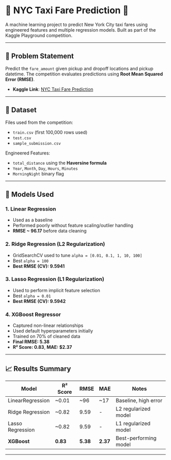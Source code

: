# 🗽 NYC Taxi Fare Prediction 🚕  
A machine learning project to predict New York City taxi fares using engineered features and multiple regression models. Built as part of the Kaggle Playground competition.

---

## 🎯 Problem Statement  
Predict the `fare_amount` given pickup and dropoff locations and pickup datetime. The competition evaluates predictions using **Root Mean Squared Error (RMSE)**.

- **Kaggle Link**: [NYC Taxi Fare Prediction](https://www.kaggle.com/competitions/new-york-city-taxi-fare-prediction)

---

## 📁 Dataset  
Files used from the competition:
- `train.csv` (first 100,000 rows used)
- `test.csv`
- `sample_submission.csv`

Engineered Features:
- `total_distance` using the **Haversine formula**
- `Year`, `Month`, `Day`, `Hours`, `Minutes`
- `MorningNight` binary flag

---

## 🤖 Models Used

### 1. **Linear Regression**
- Used as a baseline
- Performed poorly without feature scaling/outlier handling
- **RMSE ~ 96.17** before data cleaning

### 2. **Ridge Regression (L2 Regularization)**
- GridSearchCV used to tune `alpha = [0.01, 0.1, 1, 10, 100]`
- Best `alpha = 100`
- **Best RMSE (CV): 9.5941**

### 3. **Lasso Regression (L1 Regularization)**
- Used to perform implicit feature selection
- Best `alpha = 0.01`
- **Best RMSE (CV): 9.5942**

### 4. **XGBoost Regressor**
- Captured non-linear relationships
- Used default hyperparameters initially
- Trained on 70% of cleaned data
- **Final RMSE: 5.38**
- **R² Score: 0.83**, **MAE: $2.37**

---

## 📈 Results Summary

| Model            | R² Score | RMSE   | MAE   | Notes                         |
|------------------|----------|--------|-------|-------------------------------|
| LinearRegression | ~0.01    | ~96    | ~17   | Baseline, high error          |
| Ridge Regression | ~0.82    | 9.59   | -     | L2 regularized model          |
| Lasso Regression | ~0.82    | 9.59   | -     | L1 regularized model          |
| **XGBoost**      | **0.83** | **5.38** | **2.37** | Best-performing model         |

---

